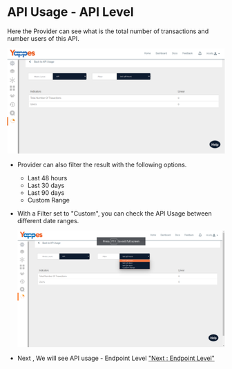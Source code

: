 API Usage - API Level
=====================

Here the Provider can see what is the total number of transactions and
number users of this API.

![](../images/dashboard/analytics/provider_view_02.png)

-   Provider can also filter the result with the following options.
    -   Last 48 hours
    -   Last 30 days
    -   Last 90 days
    -   Custom Range
-   With a Filter set to "Custom", you can check the API Usage between
    different date ranges.

    ![](../images/dashboard/analytics/provider_view_03.png)

-   Next , We will see API usage - Endpoint Level ["Next : Endpoint
    Level"](analytics_endpoint_level)
